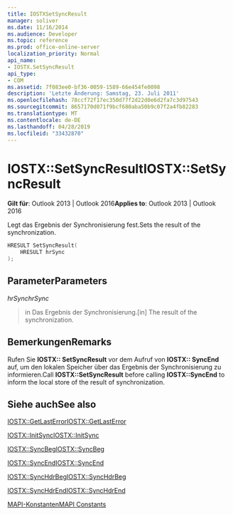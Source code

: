 ```yaml
---
title: IOSTXSetSyncResult
manager: soliver
ms.date: 11/16/2014
ms.audience: Developer
ms.topic: reference
ms.prod: office-online-server
localization_priority: Normal
api_name:
- IOSTX.SetSyncResult
api_type:
- COM
ms.assetid: 7f083ee0-bf36-0059-1589-66e454fe0098
description: 'Letzte Änderung: Samstag, 23. Juli 2011'
ms.openlocfilehash: 78ccf72f17ec350d77f2d22d0e6d2fa7c3d97543
ms.sourcegitcommit: 8657170d071f9bcf680aba50b9c07f2a4fb82283
ms.translationtype: MT
ms.contentlocale: de-DE
ms.lasthandoff: 04/28/2019
ms.locfileid: "33432870"
---
```

# <a name="iostxsetsyncresult"></a><span data-ttu-id="94dd8-103">IOSTX::SetSyncResult</span><span class="sxs-lookup"><span data-stu-id="94dd8-103">IOSTX::SetSyncResult</span></span>

  
  
<span data-ttu-id="94dd8-104">**Gilt für**: Outlook 2013 | Outlook 2016</span><span class="sxs-lookup"><span data-stu-id="94dd8-104">**Applies to**: Outlook 2013 | Outlook 2016</span></span> 
  
<span data-ttu-id="94dd8-105">Legt das Ergebnis der Synchronisierung fest.</span><span class="sxs-lookup"><span data-stu-id="94dd8-105">Sets the result of the synchronization.</span></span>
  
```cpp
HRESULT SetSyncResult( 
    HRESULT hrSync 
);
```

## <a name="parameters"></a><span data-ttu-id="94dd8-106">Parameter</span><span class="sxs-lookup"><span data-stu-id="94dd8-106">Parameters</span></span>

 <span data-ttu-id="94dd8-107">_hrSync_</span><span class="sxs-lookup"><span data-stu-id="94dd8-107">_hrSync_</span></span>
  
>  <span data-ttu-id="94dd8-108">in Das Ergebnis der Synchronisierung.</span><span class="sxs-lookup"><span data-stu-id="94dd8-108">[in] The result of the synchronization.</span></span> 
    
## <a name="remarks"></a><span data-ttu-id="94dd8-109">Bemerkungen</span><span class="sxs-lookup"><span data-stu-id="94dd8-109">Remarks</span></span>

<span data-ttu-id="94dd8-110">Rufen Sie **IOSTX:: SetSyncResult** vor dem Aufruf von **IOSTX:: SyncEnd** auf, um den lokalen Speicher über das Ergebnis der Synchronisierung zu informieren.</span><span class="sxs-lookup"><span data-stu-id="94dd8-110">Call **IOSTX::SetSyncResult** before calling **IOSTX::SyncEnd** to inform the local store of the result of synchronization.</span></span> 
  
## <a name="see-also"></a><span data-ttu-id="94dd8-111">Siehe auch</span><span class="sxs-lookup"><span data-stu-id="94dd8-111">See also</span></span>



[<span data-ttu-id="94dd8-112">IOSTX::GetLastError</span><span class="sxs-lookup"><span data-stu-id="94dd8-112">IOSTX::GetLastError</span></span>](iostx-getlasterror.md)
  
[<span data-ttu-id="94dd8-113">IOSTX::InitSync</span><span class="sxs-lookup"><span data-stu-id="94dd8-113">IOSTX::InitSync</span></span>](iostx-initsync.md)
  
[<span data-ttu-id="94dd8-114">IOSTX::SyncBeg</span><span class="sxs-lookup"><span data-stu-id="94dd8-114">IOSTX::SyncBeg</span></span>](iostx-syncbeg.md)
  
[<span data-ttu-id="94dd8-115">IOSTX::SyncEnd</span><span class="sxs-lookup"><span data-stu-id="94dd8-115">IOSTX::SyncEnd</span></span>](iostx-syncend.md)
  
[<span data-ttu-id="94dd8-116">IOSTX::SyncHdrBeg</span><span class="sxs-lookup"><span data-stu-id="94dd8-116">IOSTX::SyncHdrBeg</span></span>](iostx-synchdrbeg.md)
  
[<span data-ttu-id="94dd8-117">IOSTX::SyncHdrEnd</span><span class="sxs-lookup"><span data-stu-id="94dd8-117">IOSTX::SyncHdrEnd</span></span>](iostx-synchdrend.md)


[<span data-ttu-id="94dd8-118">MAPI-Konstanten</span><span class="sxs-lookup"><span data-stu-id="94dd8-118">MAPI Constants</span></span>](mapi-constants.md)

